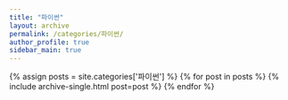 ```yaml
---
title: "파이썬"
layout: archive
permalink: /categories/파이썬/
author_profile: true
sidebar_main: true
---
```


{% assign posts = site.categories['파이썬'] %}
{% for post in posts %} 
  {% include archive-single.html post=post %}
{% endfor %}
